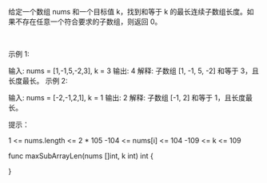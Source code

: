 给定一个数组 nums 和一个目标值 k，找到和等于 k 的最长连续子数组长度。如果不存在任意一个符合要求的子数组，则返回 0。

 

示例 1:

输入: nums = [1,-1,5,-2,3], k = 3
输出: 4 
解释: 子数组 [1, -1, 5, -2] 和等于 3，且长度最长。
示例 2:

输入: nums = [-2,-1,2,1], k = 1
输出: 2 
解释: 子数组 [-1, 2] 和等于 1，且长度最长。
 

提示：

1 <= nums.length <= 2 * 105
-104 <= nums[i] <= 104
-109 <= k <= 109

func maxSubArrayLen(nums []int, k int) int {

}